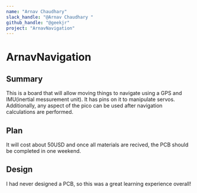 ```yaml
---
name: "Arnav Chaudhary"
slack_handle: "@Arnav Chaudhary "
github_handle: "@geekjr"
project: "ArnavNavigation"
---
```


# ArnavNavigation

## Summary

This is a board that will allow moving things to navigate using a GPS and IMU(inertial messurement unit). It has pins on it to manipulate servos. Additionally, any aspect of the pico can be used after navigation calculations are performed.  

## Plan

It will cost about 50USD and once all materials are recived, the PCB should be completed in one weekend. 

## Design

I had never designed a PCB, so this was a great learning experience overall!

